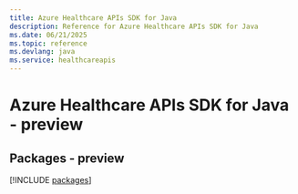 ```yaml
---
title: Azure Healthcare APIs SDK for Java
description: Reference for Azure Healthcare APIs SDK for Java
ms.date: 06/21/2025
ms.topic: reference
ms.devlang: java
ms.service: healthcareapis
---
```

# Azure Healthcare APIs SDK for Java - preview
## Packages - preview
[!INCLUDE [packages](healthcare-apis-index.md)]